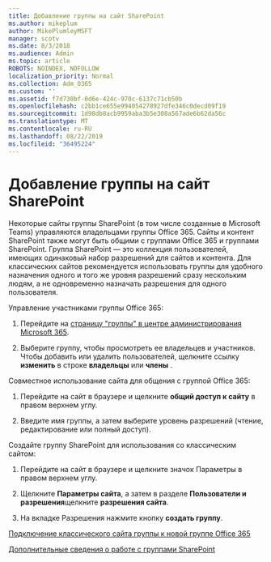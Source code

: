 ```yaml
---
title: Добавление группы на сайт SharePoint
ms.author: mikeplum
author: MikePlumleyMSFT
manager: scotv
ms.date: 8/3/2018
ms.audience: Admin
ms.topic: article
ROBOTS: NOINDEX, NOFOLLOW
localization_priority: Normal
ms.collection: Adm_O365
ms.custom: ''
ms.assetid: f7d730bf-0d6e-424c-970c-6137c71cb50b
ms.openlocfilehash: c2bb1ce655e994054278927dfe346c0decd09f19
ms.sourcegitcommit: 1d98db8acb9959aba3b5e308a567ade6b62da56c
ms.translationtype: MT
ms.contentlocale: ru-RU
ms.lasthandoff: 08/22/2019
ms.locfileid: "36495224"
---
```

# <a name="add-a-group-to-a-sharepoint-site"></a>Добавление группы на сайт SharePoint

Некоторые сайты группы SharePoint (в том числе созданные в Microsoft Teams) управляются владельцами группы Office 365. Сайты и контент SharePoint также могут быть общими с группами Office 365 и группами SharePoint. Группа SharePoint — это коллекция пользователей, имеющих одинаковый набор разрешений для сайтов и контента. Для классических сайтов рекомендуется использовать группы для удобного назначения одного и того же уровня разрешений сразу нескольким людям, а не одновременно назначать разрешения для одного пользователя.
  
Управление участниками группы Office 365:
  
1. Перейдите на [страницу "группы" в центре администрирования Microsoft 365](https://portal.office.com/adminportal/home#/groups).
    
2. Выберите группу, чтобы просмотреть ее владельцев и участников. Чтобы добавить или удалить пользователей, щелкните ссылку **изменить** в строке **владельцы** или **члены** . 
    
Совместное использование сайта для общения с группой Office 365:
  
1. Перейдите на сайт в браузере и щелкните **общий доступ к сайту** в правом верхнем углу. 
    
2. Введите имя группы, а затем выберите уровень разрешений (чтение, редактирование или полный доступ).
    
Создайте группу SharePoint для использования со классическим сайтом:
  
1. Перейдите на сайт в браузере и щелкните значок Параметры в правом верхнем углу.
    
2. Щелкните **Параметры сайта**, а затем в разделе **Пользователи и разрешения**щелкните **разрешения сайта**.
    
3. На вкладке Разрешения нажмите кнопку **создать группу**.
    
[Подключение классического сайта группы к новой группе Office 365](https://go.microsoft.com/fwlink/?linkid=2008654)
  
[Дополнительные сведения о работе с группами SharePoint](https://go.microsoft.com/fwlink/?linkid=874658)
  

